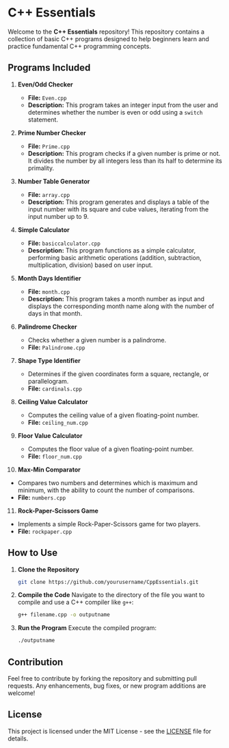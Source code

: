 

# C++ Essentials

Welcome to the **C++ Essentials** repository! This repository contains a collection of basic C++ programs designed to help beginners learn and practice fundamental C++ programming concepts.

## Programs Included

1. **Even/Odd Checker**
   - **File:** `Even.cpp`
   - **Description:** This program takes an integer input from the user and determines whether the number is even or odd using a `switch` statement.

2. **Prime Number Checker**
   - **File:** `Prime.cpp`
   - **Description:** This program checks if a given number is prime or not. It divides the number by all integers less than its half to determine its primality.

3. **Number Table Generator**
   - **File:** `array.cpp`
   - **Description:** This program generates and displays a table of the input number with its square and cube values, iterating from the input number up to 9.

4. **Simple Calculator**
   - **File:** `basiccalculator.cpp`
   - **Description:** This program functions as a simple calculator, performing basic arithmetic operations (addition, subtraction, multiplication, division) based on user input.

5. **Month Days Identifier**
   - **File:** `month.cpp`
   - **Description:** This program takes a month number as input and displays the corresponding month name along with the number of days in that month.

6. **Palindrome Checker**
   - Checks whether a given number is a palindrome.
   - **File:** `Palindrome.cpp`

7. **Shape Type Identifier**
   - Determines if the given coordinates form a square, rectangle, or parallelogram.
   - **File:** `cardinals.cpp`

8. **Ceiling Value Calculator**
   - Computes the ceiling value of a given floating-point number.
   - **File:** `ceiling_num.cpp`

9. **Floor Value Calculator**
   - Computes the floor value of a given floating-point number.
   - **File:** `floor_num.cpp`

10. **Max-Min Comparator**
   - Compares two numbers and determines which is maximum and minimum, with the ability to count the number of comparisons.
   - **File:** `numbers.cpp`

11. **Rock-Paper-Scissors Game**
   - Implements a simple Rock-Paper-Scissors game for two players.
   - **File:** `rockpaper.cpp`

## How to Use

1. **Clone the Repository**
   ```bash
   git clone https://github.com/yourusername/CppEssentials.git
   ```
2. **Compile the Code**
   Navigate to the directory of the file you want to compile and use a C++ compiler like `g++`:
   ```bash
   g++ filename.cpp -o outputname
   ```
3. **Run the Program**
   Execute the compiled program:
   ```bash
   ./outputname
   ```

## Contribution

Feel free to contribute by forking the repository and submitting pull requests. Any enhancements, bug fixes, or new program additions are welcome!

## License

This project is licensed under the MIT License - see the [LICENSE](LICENSE) file for details.
